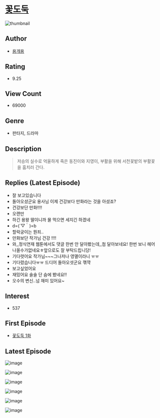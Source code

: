 # [꽃도둑](https://comic.naver.com/bestChallenge/list?titleId=774744)
![thumbnail](https://image-comic.pstatic.net/user_contents_data/challenge_comic/2023/03/05/347107/upload_3762866780036935737_480x623.jpeg)

## Author
- [용개용](https://comic.naver.com/artistTitle?id=347107)

## Rating
- 9.25

## View Count
- 69000

## Genre
- 판타지, 드라마

## Description
> 저승의 실수로 억울하게 죽은 동진이와 지영이, 부활을 위해 서천꽃밭의 부활꽃을 훔치러 간다.

## Replies (Latest Episode)
- 잘 보고있습니다
- 돌아오셨군요 용사님 이제 건강보다 만화라는 것을 아셨죠?
- 건강보단 만화!!!!
- 오랜만
- 하긴 용왕 딸이니까 물 먹으면 세지긴 하겠네
- d=(´▽｀)=b
- 할락궁이는 뭔죄..
- 만화보단 작가님 건강 !!!!
- 와,,정식연재 웹툰에서도 댓글 한번 안 달아봤는데,,첨 달아보네요! 한번 보니 헤어나올수가없네요ㅎ앞으로도 잘 부탁드립니당!
- 기다렷어요 작가님~~~그나저나 영멸이라니 ㅠㅠ
- 기다렸습니다ㅠㅠ 드디어 돌아오셧군요 깪꺅
- 보고싶었어요
- 재밌어요 술술 단 숨에 봤네요!!
- 오수의 변신..넘 재미 있어요~

## Interest
- 537

## First Episode
- [꽃도둑 1화](https://comic.naver.com/bestChallenge/detail?titleId=774744&no=10)

## Latest Episode
![image](https://image-comic.pstatic.net/user_contents_data/challenge_comic/2023/03/01/347107/upload_3763094378993760056.jpeg)

![image](https://image-comic.pstatic.net/user_contents_data/challenge_comic/2023/03/01/347107/upload_7306076861328601137.jpeg)

![image](https://image-comic.pstatic.net/user_contents_data/challenge_comic/2023/03/01/347107/upload_4050761594017375587.jpeg)

![image](https://image-comic.pstatic.net/user_contents_data/challenge_comic/2023/03/01/347107/upload_3846972818250412390.jpeg)

![image](https://image-comic.pstatic.net/user_contents_data/challenge_comic/2023/03/01/347107/upload_7016997679433868593.jpeg)

![image](https://image-comic.pstatic.net/user_contents_data/challenge_comic/2023/03/01/347107/upload_3905237909954322737.jpeg)
